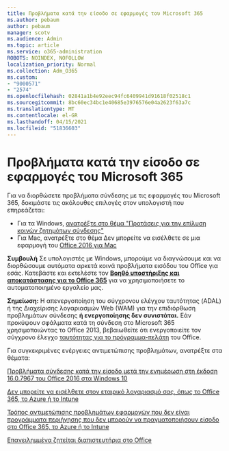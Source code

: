 ```yaml
---
title: Προβλήματα κατά την είσοδο σε εφαρμογές του Microsoft 365
ms.author: pebaum
author: pebaum
manager: scotv
ms.audience: Admin
ms.topic: article
ms.service: o365-administration
ROBOTS: NOINDEX, NOFOLLOW
localization_priority: Normal
ms.collection: Adm_O365
ms.custom:
- "9000571"
- "2574"
ms.openlocfilehash: 02841a1b4e92eec94fc6409941d91618f02518c1
ms.sourcegitcommit: 8bc60ec34bc1e40685e3976576e04a2623f63a7c
ms.translationtype: MT
ms.contentlocale: el-GR
ms.lasthandoff: 04/15/2021
ms.locfileid: "51836603"
---
```

# <a name="issues-signing-into-microsoft-365-apps"></a>Προβλήματα κατά την είσοδο σε εφαρμογές του Microsoft 365

Για να διορθώσετε προβλήματα σύνδεσης με τις εφαρμογές του Microsoft 365, δοκιμάστε τις ακόλουθες επιλογές στον υπολογιστή που επηρεάζεται:  

- Για τα Windows, [ανατρέξτε στο θέμα "Προτάσεις για την επίλυση κοινών ζητημάτων σύνδεσης"](https://docs.microsoft.com/office365/troubleshoot/administration/disabling-adal-wam-not-recommended#recommendations-on-resolving-common-sign-in-issues)
- Για Mac, ανατρέξτε στο θέμα Δεν μπορείτε να εισέλθετε σε μια εφαρμογή του  [Office 2016 για Mac](https://docs.microsoft.com/office365/troubleshoot/authentication/sign-in-to-office-2016-for-mac-fail)

**Συμβουλή** Σε υπολογιστές με Windows, μπορούμε να διαγνώσουμε και να διορθώσουμε αυτόματα αρκετά κοινά προβλήματα εισόδου του Office για εσάς. Κατεβάστε και εκτελέστε τον **[Βοηθό υποστήριξης και αποκατάστασης για το Office 365](https://aka.ms/SaRA-OfficeSignInScenario)** για να χρησιμοποιήσετε το αυτοματοποιημένο εργαλείο μας.

**Σημείωση:** Η απενεργοποίηση του σύγχρονου ελέγχου ταυτότητας (ADAL) ή της Διαχείρισης λογαριασμών Web (WAM) για την επιδιόρθωση προβλημάτων σύνδεσης **ή ενεργοποίησης δεν συνιστάται.** Εάν προκύψουν σφάλματα κατά τη σύνδεση στο Microsoft 365 χρησιμοποιώντας το Office 2013, βεβαιωθείτε ότι ενεργοποιείτε τον σύγχρονο έλεγχο [ταυτότητας για το πρόγραμμα-πελάτη](https://docs.microsoft.com/microsoft-365/admin/security-and-compliance/enable-modern-authentication)  του Office.

Για συγκεκριμένες ενέργειες αντιμετώπισης προβλημάτων, ανατρέξτε στα θέματα:

[Προβλήματα σύνδεσης κατά την είσοδο μετά την ενημέρωση στη έκδοση 16.0.7967 του Office 2016 στα Windows 10](https://docs.microsoft.com/office365/troubleshoot/administration/connection-issue-when-sign-in-office-2016)  

[Δεν μπορείτε να εισέλθετε στον εταιρικό λογαριασμό σας, όπως το Office 365, το Azure ή το Intune](https://docs.microsoft.com/office365/troubleshoot/authentication/sign-in-to-office-365-azure-intune)

[Τρόπος αντιμετώπισης προβλημάτων εφαρμογών που δεν είναι προγράμματα περιήγησης που δεν μπορούν να πραγματοποιήσουν είσοδο στο Office 365, το Azure ή το Intune](https://support.office.com/article/how-to-troubleshoot-non-browser-apps-that-can-t-sign-in-to-office-365-azure-or-intune-3ba1b268-66f6-462c-b0e5-070f5c2603c1?ui=en-US&rs=en-US&ad=US)

[Επανειλημμένα ζητείται διαπιστευτήρια στο Office](https://docs.microsoft.com/office365/troubleshoot/authentication/access-denied-when-connect-to-office-365)